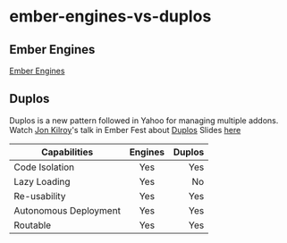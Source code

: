 # ember-engines-vs-duplos

## Ember Engines
[Ember Engines](http://ember-engines.com/)

## Duplos
Duplos is a new pattern followed in Yahoo for managing multiple addons. 
Watch [Jon Kilroy](https://github.com/jkusa)'s talk in Ember Fest about [Duplos](https://www.youtube.com/watch?v=7K4Gkr_w58w)
Slides [here](https://slides.com/jkusa/ember-duplos)

| Capabilities          | Engines       | Duplos|
| ----------------------|:-------------:| -----:|
| Code Isolation        | Yes | Yes |
| Lazy Loading          | Yes      |   No |
| Re-usability          | Yes       |    Yes |
| Autonomous Deployment | Yes      |   Yes  |
| Routable              | Yes       |    Yes |

